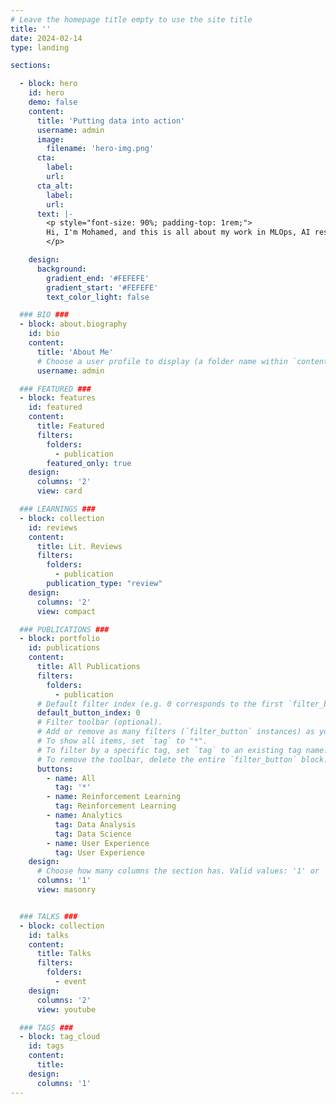 ```yaml
---
# Leave the homepage title empty to use the site title
title: ''
date: 2024-02-14
type: landing

sections:

  - block: hero
    id: hero
    demo: false
    content:
      title: 'Putting data into action'
      username: admin
      image:
        filename: 'hero-img.png'
      cta:
        label: 
        url: 
      cta_alt: 
        label: 
        url: 
      text: |-
        <p style="font-size: 90%; padding-top: 1rem;">
        Hi, I'm Mohamed, and this is all about my work in MLOps, AI research, and data science. I specialise in operationalising machine learning models and exploring how AI, particularly NLP and reinforcement learning, can help us better understand the world around us and, most importantly, the world inside us (<i>the brain</i>).
        </p>

    design:
      background:
        gradient_end: '#FEFEFE'
        gradient_start: '#FEFEFE'
        text_color_light: false

  ### BIO ###
  - block: about.biography
    id: bio
    content:
      title: 'About Me'
      # Choose a user profile to display (a folder name within `content/authors/`)
      username: admin

  ### FEATURED ###
  - block: features
    id: featured
    content:
      title: Featured
      filters:
        folders:
          - publication
        featured_only: true
    design:
      columns: '2'
      view: card

  ### LEARNINGS ###
  - block: collection
    id: reviews
    content:
      title: Lit. Reviews
      filters:
        folders:
          - publication
        publication_type: "review"
    design:
      columns: '2'
      view: compact

  ### PUBLICATIONS ###
  - block: portfolio
    id: publications
    content:
      title: All Publications
      filters:
        folders:
          - publication
      # Default filter index (e.g. 0 corresponds to the first `filter_button` instance below).
      default_button_index: 0
      # Filter toolbar (optional).
      # Add or remove as many filters (`filter_button` instances) as you like.
      # To show all items, set `tag` to "*".
      # To filter by a specific tag, set `tag` to an existing tag name.
      # To remove the toolbar, delete the entire `filter_button` block.
      buttons:
        - name: All
          tag: '*'
        - name: Reinforcement Learning
          tag: Reinforcement Learning
        - name: Analytics
          tag: Data Analysis
          tag: Data Science 
        - name: User Experience
          tag: User Experience
    design:
      # Choose how many columns the section has. Valid values: '1' or '2'.
      columns: '1'
      view: masonry


  ### TALKS ### 
  - block: collection
    id: talks
    content: 
      title: Talks
      filters: 
        folders: 
          - event
    design: 
      columns: '2'
      view: youtube

  ### TAGS ###
  - block: tag_cloud
    id: tags
    content:
      title: 
    design:
      columns: '1'
---
```

